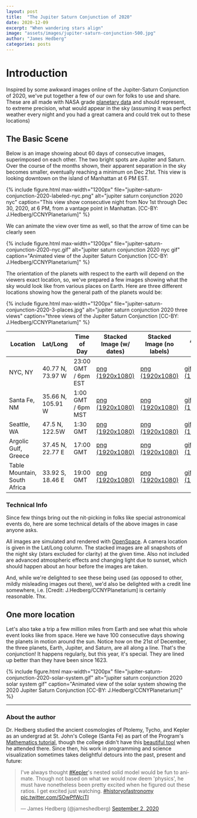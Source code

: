 ```yaml
---
layout: post
title:  "The Jupiter Saturn Conjunction of 2020"
date: 2020-12-09
excerpt: "When wandering stars align"
image: "assets/images/jupiter-saturn-conjunction-500.jpg"
author: "James Hedberg"
categories: posts
---
```


# Introduction

Inspired by some awkward images online of the Jupiter-Saturn Conjunction of 2020, we've put together a few of our own for folks to use and share. These are all made with NASA grade [planetary data](https://naif.jpl.nasa.gov/naif/data.html) and should represent, to extreme precision, what would appear in the sky (assuming it was perfect weather every night and you had a great camera and could trek out to these locations)

## The Basic Scene

Below is an image showing about 60 days of consecutive images, superimposed on each other. The two bright spots are Jupiter and Saturn. Over the course of the months shown, their apparent separation in the sky becomes smaller, eventually reaching a minimum on Dec 21st. This view is looking downtown on the island of Manhattan at 6 PM EST.

{%
include figure.html
max-width="1200px"
file="jupiter-saturn-conjunction-2020-labeled-nyc.png" alt="jupiter saturn conjunction 2020 nyc"
caption="This view show consecutive night from Nov 1st through Dec 30, 2020, at 6 PM, from a vantage point in Manhattan. [CC-BY: J.Hedberg/CCNYPlanetarium]"
%}

We can animate the view over time as well, so that the arrow of time can be clearly seen

{%
include figure.html
max-width="1200px"
file="jupiter-saturn-conjunction-2020-nyc.gif" alt="jupiter saturn conjunction 2020 nyc gif"
caption="Animated view of the Jupiter Saturn Conjunction [CC-BY: J.Hedberg/CCNYPlanetarium]"
%}


The orientation of the planets with respect to the earth will depend on the viewers exact location, so, we've prepared a few images showing what the sky would look like from various places on Earth. Here are three different locations showing how the general path of the planets would be:


{%
include figure.html
max-width="1200px"
file="jupiter-saturn-conjunction-2020-3-places.jpg" alt="jupiter saturn conjunction 2020 three views"
caption="three views of the Jupiter Saturn Conjunction [CC-BY: J.Hedberg/CCNYPlanetarium]"
%}


<table class="table table-bordered">
 <thead>
<tr>
<th>Location</th>
<th>Lat/Long</th>
<th>Time of Day</th>
<th>Stacked Image (w/ dates)</th>
<th>Stacked Image (no labels)</th>
<th>Animated GIF</th>
</tr>

</thead>
<tbody>
<tr>
<td>NYC, NY</td>
<td>40.77 N, 73.97 W</td>
<td>23:00 GMT / 6pm EST</td>
<td><a href="{{site.baseurl}}/assets/images/jupiter-saturn-conjunction-2020-dates-nyc.png">png (1920x1080)</a></td>
<td><a href="{{site.baseurl}}/assets/images/jupiter-saturn-conjunction-2020-no-dates-nyc.png">png (1920x1080)</a></td>
<td><a href="{{site.baseurl}}/assets/images/jupiter-saturn-conjunction-2020-nyc.gif">gif (1920x1080)</a></td>
</tr>

<tr>
<td>Santa Fe, NM</td>
<td>35.66 N, 105.91 W</td>
<td>1:00 GMT / 6pm MST</td>
<td><a href="{{site.baseurl}}/assets/images/jupiter-saturn-conjunction-2020-dates-santafe.png">png (1920x1080)</a></td>
<td><a href="{{site.baseurl}}/assets/images/jupiter-saturn-conjunction-2020-no-dates-santafe.png">png (1920x1080)</a></td>
<td><a href="{{site.baseurl}}/assets/images/jupiter-saturn-conjunction-2020-santafe.gif">gif (1920x1080)</a></td>
</tr>


<tr>
<td>Seattle, WA</td>
<td>47.5 N, 122.5W</td>
<td>1:30 GMT</td>
<td><a href="{{site.baseurl}}/assets/images/jupiter-saturn-conjunction-2020-dates-seattle.png">png (1920x1080)</a></td>
<td><a href="{{site.baseurl}}/assets/images/jupiter-saturn-conjunction-2020-no-dates-seattle.png">png (1920x1080)</a></td>
<td><a href="{{site.baseurl}}/assets/images/jupiter-saturn-conjunction-2020-seattle.gif">gif (1920x1080)</a></td>
</tr>

<tr>
<td>Argolic Gulf, Greece</td>
<td>37.45 N, 22.77 E</td>
<td>17:00 GMT </td>
<td><a href="{{site.baseurl}}/assets/images/jupiter-saturn-conjunction-2020-dates-greece.png">png (1920x1080)</a></td>
<td><a href="{{site.baseurl}}/assets/images/jupiter-saturn-conjunction-2020-no-dates-greece.png">png (1920x1080)</a></td>
<td><a href="{{site.baseurl}}/assets/images/jupiter-saturn-conjunction-2020-greece.gif">gif (1920x1080)</a></td>
</tr>

<tr>
<td>Table Mountain, South Africa</td>
<td>33.92 S, 18.46 E</td>
<td>19:00 GMT </td>
<td><a href="{{site.baseurl}}/assets/images/jupiter-saturn-conjunction-2020-dates-tablemountain.png">png (1920x1080)</a></td>
<td><a href="{{site.baseurl}}/assets/images/jupiter-saturn-conjunction-2020-no-dates-tablemountain.png">png (1920x1080)</a></td>
<td><a href="{{site.baseurl}}/assets/images/jupiter-saturn-conjunction-2020-tablemountain.gif">gif (1920x1080)</a></td>
</tr>
</tbody>
</table>

### Technical Info

Since few things bring out the nit-picking in folks like special astronomical events do, here are some technical details of the above images in case anyone asks.

All images are simulated and rendered with [OpenSpace](https://www.openspaceproject.com/). A camera location is given in the Lat/Long column. The stacked images are all snapshots of the night sky (stars excluded for clarity) at the given time. Also not included are advanced atmospheric effects and changing light due to sunset, which should happen about an hour before the images are taken.

And, while we're delighted to see these being used (as opposed to other, mildly misleading images out there), we'd also be delighted with a credit line somewhere, i.e. [Credit: J.Hedberg/CCNYPlanetarium] is certainly reasonable. Thx.

## One more location

Let's also take a trip a few million miles from Earth and see what this whole event looks like from space. Here we have 100 consecutive days showing the planets in motion around the sun. Notice how on the 21st of December, the three planets, Earth, Jupiter, and Saturn, are all along a line. That's the conjunction! It happens regularly, but this year, it's special. They are lined up better than they have been since 1623.

{%
include figure.html
max-width="1200px"
file="jupiter-saturn-conjunction-2020-solar-system.gif" alt="jupiter saturn conjunction 2020 solar system gif"
caption="Animated view of the solar system showing the 2020 Jupiter Saturn Conjunction [CC-BY: J.Hedberg/CCNYPlanetarium]"
%}



---

### About the author

Dr. Hedberg studied the ancient cosmologies of Ptolemy, Tycho, and Kepler as an undergrad at St. John's College (Santa Fe) as part of the Program's [Mathematics tutorial](https://www.sjc.edu/academic-programs/undergraduate/classes/mathematics-tutorial), though the college didn't have this [beautiful tool](https://www.sjc.edu/news/armillary-sphere-unveiled-santa-fe-campus) when he attended there. Since then, his work in programming and science visualization sometimes takes delightful detours into the past, present and future:

<blockquote class="twitter-tweet"><p lang="en" dir="ltr">I&#39;ve always thought <a href="https://twitter.com/hashtag/Kepler?src=hash&amp;ref_src=twsrc%5Etfw">#Kepler</a>&#39;s nested solid model would be fun to animate. Though not based on what we would now deem &#39;physics&#39;, he must have nonetheless been pretty excited when he figured out these ratios. I get excited just watching. <a href="https://twitter.com/hashtag/historyofastronomy?src=hash&amp;ref_src=twsrc%5Etfw">#historyofastronomy</a> <a href="https://t.co/SOwPfWciTI">pic.twitter.com/SOwPfWciTI</a></p>&mdash; James Hedberg (@jameshedberg) <a href="https://twitter.com/jameshedberg/status/1301237872201281538?ref_src=twsrc%5Etfw">September 2, 2020</a></blockquote> <script async src="https://platform.twitter.com/widgets.js" charset="utf-8"></script>
